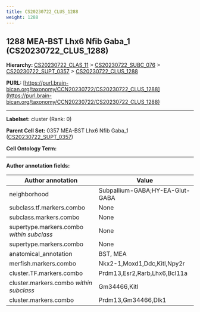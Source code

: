 ```yaml
---
title: CS20230722_CLUS_1288
weight: 1288
---
```

## 1288 MEA-BST Lhx6 Nfib Gaba_1 (CS20230722_CLUS_1288)
<b>Hierarchy: </b>
[CS20230722_CLAS_11](../CS20230722_CLAS_11) >
[CS20230722_SUBC_076](../CS20230722_SUBC_076) >
[CS20230722_SUPT_0357](../CS20230722_SUPT_0357) >
[CS20230722_CLUS_1288](../CS20230722_CLUS_1288)

**PURL:** [https://purl.brain-bican.org/taxonomy/CCN20230722/CS20230722_CLUS_1288](https://purl.brain-bican.org/taxonomy/CCN20230722/CS20230722_CLUS_1288)

---


**Labelset:** cluster (Rank: 0)

**Parent Cell Set:** 0357 MEA-BST Lhx6 Nfib Gaba_1 ([CS20230722_SUPT_0357](../CS20230722_SUPT_0357))



**Cell Ontology Term:** 

[MARKER GENES.]: #


---

[TRANSFERRED ANNOTATIONS.]: #


[AUTHOR ANNOTATION FIELDS.]: #


**Author annotation fields:**

| Author annotation | Value |
|-------------------|-------|
|neighborhood|Subpallium-GABA;HY-EA-Glut-GABA|
|subclass.tf.markers.combo|None|
|subclass.markers.combo|None|
|supertype.markers.combo _within subclass_|None|
|supertype.markers.combo|None|
|anatomical_annotation|BST, MEA|
|merfish.markers.combo|Nkx2-1,Moxd1,Ddc,Kitl,Npy2r|
|cluster.TF.markers.combo|Prdm13,Esr2,Rarb,Lhx6,Bcl11a|
|cluster.markers.combo _within subclass_|Gm34466,Kitl|
|cluster.markers.combo|Prdm13,Gm34466,Dlk1|
